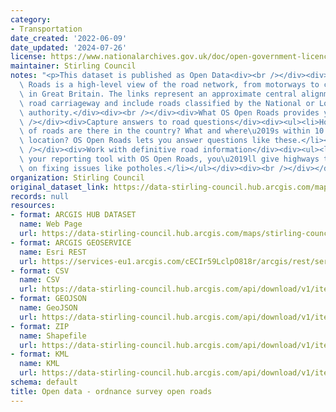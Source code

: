 ```yaml
---
category:
- Transportation
date_created: '2022-06-09'
date_updated: '2024-07-26'
license: https://www.nationalarchives.gov.uk/doc/open-government-licence/version/3/
maintainer: Stirling Council
notes: "<p>This dataset is published as Open Data<div><br /></div><div><div>OS Open\
  \ Roads is a high-level view of the road network, from motorways to country lanes\
  \ in Great Britain. The links represent an approximate central alignment of the\
  \ road carriageway and include roads classified by the National or Local Highway\
  \ authority.</div><div><br /></div><div>What OS Open Roads provides you with</div><div><br\
  \ /></div><div>Capture answers to road questions</div><div><ul><li>How many miles\
  \ of roads are there in the country? What and where\u2019s within 10 miles of this\
  \ location? OS Open Roads lets you answer questions like these.</li></ul></div><div><br\
  \ /></div><div>Work with definitive road information</div><div><ul><li>By underpinning\
  \ your reporting tool with OS Open Roads, you\u2019ll give highways teams a head-start\
  \ on fixing issues like potholes.</li></ul></div><div><br /></div></div></p>"
organization: Stirling Council
original_dataset_link: https://data-stirling-council.hub.arcgis.com/maps/stirling-council::open-data-ordnance-survey-open-roads
records: null
resources:
- format: ARCGIS HUB DATASET
  name: Web Page
  url: https://data-stirling-council.hub.arcgis.com/maps/stirling-council::open-data-ordnance-survey-open-roads
- format: ARCGIS GEOSERVICE
  name: Esri REST
  url: https://services-eu1.arcgis.com/cECIr59LclpO818r/arcgis/rest/services/os_open_road/FeatureServer/0
- format: CSV
  name: CSV
  url: https://data-stirling-council.hub.arcgis.com/api/download/v1/items/5c23a9fc653341ef83ae920e7d9e5cd3/csv?layers=0
- format: GEOJSON
  name: GeoJSON
  url: https://data-stirling-council.hub.arcgis.com/api/download/v1/items/5c23a9fc653341ef83ae920e7d9e5cd3/geojson?layers=0
- format: ZIP
  name: Shapefile
  url: https://data-stirling-council.hub.arcgis.com/api/download/v1/items/5c23a9fc653341ef83ae920e7d9e5cd3/shapefile?layers=0
- format: KML
  name: KML
  url: https://data-stirling-council.hub.arcgis.com/api/download/v1/items/5c23a9fc653341ef83ae920e7d9e5cd3/kml?layers=0
schema: default
title: Open data - ordnance survey open roads
---
```

